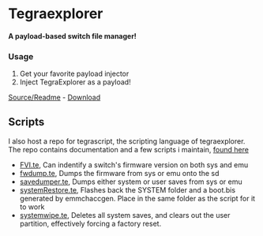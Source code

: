 # Tegraexplorer
#### A payload-based switch file manager!

### Usage
1. Get your favorite payload injector
2. Inject TegraExplorer as a payload!

[Source/Readme](https://github.com/suchmememanyskill/TegraExplorer) - [Download](https://github.com/suchmememanyskill/TegraExplorer/releases)


## Scripts

I also host a repo for tegrascript, the scripting language of tegraexplorer. The repo contains documentation and a few scripts i maintain, [found here](https://github.com/suchmememanyskill/TegraScript)

- [FVI.te](https://suchmememanyskill.github.io/TegraScript/scripts/FVI.te), Can indentify a switch's firmware version on both sys and emu
- [fwdump.te](https://suchmememanyskill.github.io/TegraScript/scripts/fwdump.te), Dumps the firmware from sys or emu onto the sd
- [savedumper.te](https://suchmememanyskill.github.io/TegraScript/scripts/savedumper.te), Dumps either system or user saves from sys or emu
- [systemRestore.te](https://suchmememanyskill.github.io/TegraScript/scripts/systemRestore.te), Flashes back the SYSTEM folder and a boot.bis generated by emmchaccgen. Place in the same folder as the script for it to work
- [systemwipe.te](https://suchmememanyskill.github.io/TegraScript/scripts/systemwipe.te), Deletes all system saves, and clears out the user partition, effectively forcing a factory reset.
